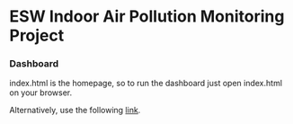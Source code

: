 # ESW Indoor Air Pollution Monitoring Project

### Dashboard

index.html is the homepage, so to run the dashboard just open index.html on your browser.

Alternatively, use the following [link](https://akssc.github.io/airpollution/dashboard/).
